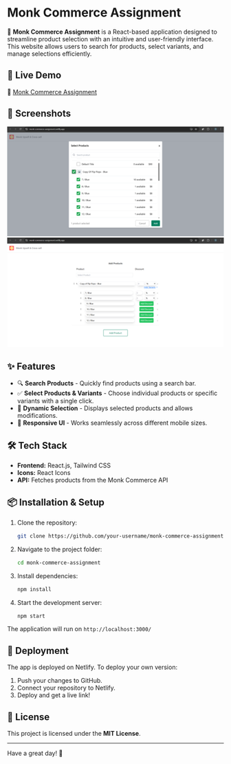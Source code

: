 # Monk Commerce Assignment

🚀 **Monk Commerce Assignment** is a React-based application designed to streamline product selection with an intuitive and user-friendly interface. This website allows users to search for products, select variants, and manage selections efficiently.

## 🌟 Live Demo
🔗 [Monk Commerce Assignment](https://monk-commerce-assignment.netlify.app/)

## 📸 Screenshots

![Product Picker UI](./src//assets//productpicker.png)
![Product Picker UI](./src//assets//productlist.png)

## ✨ Features
- 🔍 **Search Products** - Quickly find products using a search bar.
- ✅ **Select Products & Variants** - Choose individual products or specific variants with a single click.
- 🔄 **Dynamic Selection** - Displays selected products and allows modifications.
- 🎨 **Responsive UI** - Works seamlessly across different mobile sizes.

## 🛠️ Tech Stack
- **Frontend:** React.js, Tailwind CSS
- **Icons:** React Icons
- **API:** Fetches products from the Monk Commerce API

## 📦 Installation & Setup

1. Clone the repository:
   ```sh
   git clone https://github.com/your-username/monk-commerce-assignment.git
   ```
2. Navigate to the project folder:
   ```sh
   cd monk-commerce-assignment
   ```
3. Install dependencies:
   ```sh
   npm install
   ```
4. Start the development server:
   ```sh
   npm start
   ```

The application will run on `http://localhost:3000/`

## 🚀 Deployment
The app is deployed on Netlify. To deploy your own version:
1. Push your changes to GitHub.
2. Connect your repository to Netlify.
3. Deploy and get a live link!

## 📄 License
This project is licensed under the **MIT License**.

---

Have a great day! 🌻

